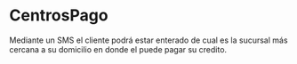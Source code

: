 # CentrosPago
Mediante un SMS el cliente podrá estar enterado de cual es la sucursal más cercana a su domicilio en donde el puede pagar su credito.
